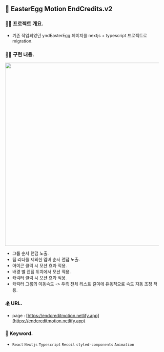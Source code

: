 ## 🧬 EasterEgg Motion EndCredits.v2

### 🧑‍💻 프로젝트 개요.

- 기존 작업되었던 yndEasterEgg 페이지를 nextjs + typescript 프로젝트로 migration.

### 👩‍🚀 구현 내용.

<img src="https://endcreditmotion.netlify.app/images/img_readme.png" width="600" alt="" />

- 그룹 순서 랜덤 노출.
- 팀 리더를 제외한 멤버 순서 랜덤 노출.
- 아이콘 클릭 시 모션 효과 적용.
- 배경 별 랜덤 위치에서 모션 적용.
- 캐릭터 클릭 시 모션 효과 적용.
- 캐릭터 그룹의 이동속도 -> 우측 전체 리스트 길이에 유동적으로 속도 자동 조정 적용.

### 🏂 URL.

- page : [https://endcreditmotion.netlify.app](https://endcreditmotion.netlify.app)

### 🪬 Keyword.

- `React` `Nextjs` `Typescript` `Recoil` `styled-components` `Animation`
